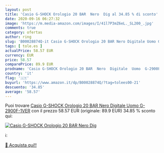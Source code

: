 ```yaml
---
layout: post
title: 'Casio G-SHOCK Orologio 20 BAR  Nero  Dig al 34.85 % di sconto'
date: 2020-09-16 06:27:32
image: 'https://m.media-amazon.com/images/I/41l7P3mZ6eL._SL200_.jpg'
comments: true
category: ofertas
author: ring
slug: 'B00028874Q-it Casio G-SHOCK Orologio 20 BAR Nero Digitale Uomo G-2900F-1VER'
tags: [ tole.es ]
actualPrice: 58.57 EUR
currency: EUR
price: 58.57
comparePrice: 89.9 EUR
prodname: 'Casio G-SHOCK Orologio 20 BAR  Nero  Digitale  Uomo  G-2900F-1VER'
country: 'it'
flag: '🇮🇹'
buyurl: 'https://www.amazon.it/dp/B00028874Q/?tag=tolees00-21'
descuento: '34.85'
average: '58.57'
---
```


Puoi trovare [Casio G-SHOCK Orologio 20 BAR  Nero  Digitale  Uomo  G-2900F-1VER](https://www.amazon.it/dp/B00028874Q/?tag=tolees00-21) con il prezzo 58.57 EUR (originale: 89.9 EUR) 34.85 % sconto qui:

[![Casio G-SHOCK Orologio 20 BAR  Nero  Dig](https://m.media-amazon.com/images/I/41l7P3mZ6eL._SL200_.jpg)](https://www.amazon.it/dp/B00028874Q/?tag=tolees00-21)

ℹ️:


[🛒 Acquista qui!!](https://www.amazon.it/dp/B00028874Q/?tag=tolees00-21)
